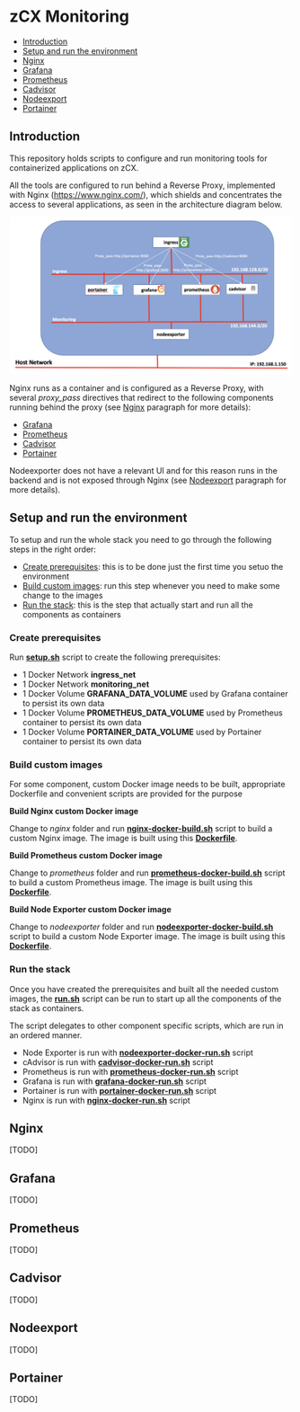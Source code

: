 # zCX Monitoring
- [Introduction](#introduction)
- [Setup and run the environment](#setup-and-run-the-environment)
- [Nginx](#nginx)
- [Grafana](#grafana)
- [Prometheus](#prometheus)
- [Cadvisor](#cadvisor)
- [Nodeexport](#nodeexport)
- [Portainer](#portainer)

## Introduction
This repository holds scripts to configure and run monitoring tools for containerized applications on zCX.

All the tools are configured to run behind a Reverse Proxy, implemented with Nginx (https://www.nginx.com/), which shields and concentrates the access to several applications, as seen in the architecture diagram below.

![](images/architecture.png)

Nginx runs as a container and is configured as a Reverse Proxy, with several *proxy_pass* directives that redirect to the following components running behind the proxy (see [Nginx](#nginx) paragraph for more details):
- [Grafana](#grafana)
- [Prometheus](#prometheus)
- [Cadvisor](#cadvisor)
- [Portainer](#portainer)

Nodeexporter does not have a relevant UI and for this reason runs in the backend and is not exposed through Nginx (see [Nodeexport](#nodeexport) paragraph for more details).

## Setup and run the environment
To setup and run the whole stack you need to go through the following steps in the right order: 
- [Create prerequisites](#create-prerequisites): this is to be done just the first time you setuo the environment
- [Build custom images](#build-custom-images): run this step whenever you need to make some change to the images
- [Run the stack](#run-the-stack): this is the step that actually start and run all the components as containers

### Create prerequisites
Run **[setup.sh](setup.sh)** script to create the following prerequisites:

- 1 Docker Network **ingress_net**
- 1 Docker Network **monitoring_net**
- 1 Docker Volume **GRAFANA_DATA_VOLUME** used by Grafana container to persist its own data
- 1 Docker Volume **PROMETHEUS_DATA_VOLUME** used by Prometheus container to persist its own data
- 1 Docker Volume **PORTAINER_DATA_VOLUME** used by Portainer container to persist its own data

### Build custom images
For some component, custom Docker image needs to be built, appropriate Dockerfile and convenient scripts are provided for the purpose

**Build Nginx custom Docker image**

Change to *nginx* folder and run **[nginx-docker-build.sh](nginx/nginx-docker-build.sh)** script to build a custom Nginx image. The image is built using this **[Dockerfile](nginx/Dockerfile)**.

**Build Prometheus custom Docker image**

Change to *prometheus* folder and run **[prometheus-docker-build.sh](prometheus/prometheus-docker-build.sh)** script to build a custom Prometheus image. The image is built using this **[Dockerfile](prometheus/Dockerfile)**.

**Build Node Exporter custom Docker image**

Change to *nodeexporter* folder and run **[nodeexporter-docker-build.sh](nodeexporter/nodeexporter-docker-build.sh)** script to build a custom Node Exporter image. The image is built using this **[Dockerfile](nodeexporter/Dockerfile)**.

### Run the stack
Once you have created the prerequisites and built all the needed custom images, the **[run.sh](run.sh)** script can be run to start up all the components of the stack as containers. 

The script delegates to other component specific scripts, which are run in an ordered manner.

- Node Exporter is run with **[nodeexporter-docker-run.sh](nodeexporter/nodeexporter-docker-run.sh)** script
- cAdvisor is run with **[cadvisor-docker-run.sh](cadvisor/cadvisor-docker-run.sh)** script
- Prometheus is run with **[prometheus-docker-run.sh](prometheus/prometheus-docker-run.sh)** script
- Grafana is run with **[grafana-docker-run.sh](grafana/grafana-docker-run.sh)** script
- Portainer is run with **[portainer-docker-run.sh](portainer/portainer-docker-run.sh)** script
- Nginx is run with **[nginx-docker-run.sh](nginx/nginx-docker-run.sh)** script

## Nginx
[TODO]

## Grafana
[TODO]

## Prometheus
[TODO]

## Cadvisor
[TODO]

## Nodeexport
[TODO]

## Portainer
[TODO]